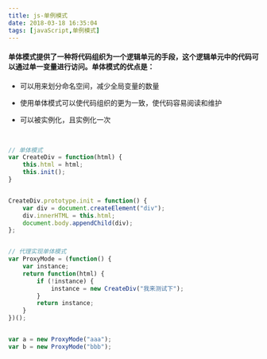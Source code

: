 ```yaml
---
title: js-单例模式
date: 2018-03-18 16:35:04
tags: [javaScript,单例模式]
---
```


#### 单体模式提供了一种将代码组织为一个逻辑单元的手段，这个逻辑单元中的代码可以通过单一变量进行访问。单体模式的优点是：

- 可以用来划分命名空间，减少全局变量的数量 

- 使用单体模式可以使代码组织的更为一致，使代码容易阅读和维护 

- 可以被实例化，且实例化一次

<br/>

```javascript
// 单体模式
var CreateDiv = function(html) {
    this.html = html;
    this.init();
}


CreateDiv.prototype.init = function() {
    var div = document.createElement("div");
    div.innerHTML = this.html;
    document.body.appendChild(div);
};


// 代理实现单体模式
var ProxyMode = (function() {
    var instance;
    return function(html) {
        if (!instance) {
            instance = new CreateDiv("我来测试下");
        }
        return instance;
    }
})();


var a = new ProxyMode("aaa");
var b = new ProxyMode("bbb");
```

